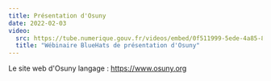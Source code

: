 ```yaml
---
title: Présentation d'Osuny
date: 2022-02-03
video:
  src: https://tube.numerique.gouv.fr/videos/embed/0f511999-5ede-4a85-8134-924b415bde3b
  title: "Wébinaire BlueHats de présentation d'Osuny"
---
```


Le site web d'Osuny langage : https://www.osuny.org
